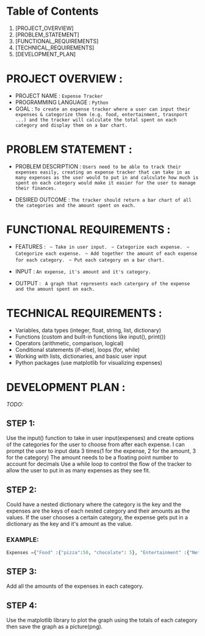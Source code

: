 # Table of Contents

1. [PROJECT_OVERVIEW]
2. [PROBLEM_STATEMENT]
3. [FUNCTIONAL_REQUIREMENTS]
4. [TECHNICAL_REQUIREMENTS]
5. [DEVELOPMENT_PLAN]

# PROJECT OVERVIEW :

- PROJECT NAME : `Expense Tracker`
- PROGRAMMING LANGUAGE : `Python`
- GOAL : `To create an expense tracker where a user can input their expenses & categorize them (e.g. food, entertainment, trasnport ...) and the tracker will calculate the total spent on each category and display them on a bar chart.`

# PROBLEM STATEMENT :

- PROBLEM DESCRIPTION : `Users need to be able to track their expenses easily, creating an expense tracker that can take in as many expenses as the user would to put in and calculate how much is spent on each category would make it easier for the user to manage their finances.`

- DESIRED OUTCOME : `The tracker should return a bar chart of all the categories and the amount spent on each.`

# FUNCTIONAL REQUIREMENTS :

- FEATURES : ` ~ Take in user input.`
             ` ~ Categorize each expense.`
             ` ~ Categorize each expense.`
             ` ~ Add together the amount of each expense for each category.`
             ` ~ Put each category on a bar chart.`

- INPUT : `An expense, it's amount and it's category.`

- OUTPUT : ` A graph that represents each catergory of the expense and the amount spent on each.`

# TECHNICAL REQUIREMENTS :

- Variables, data types (integer, float, string, list, dictionary)
- Functions (custom and built-in functions like input(), print())
- Operators (arithmetic, comparison, logical)
- Conditional statements (if-else), loops (for, while)
- Working with lists, dictionaries, and basic user input
- Python packages (use matplotlib for visualizing expenses)

# DEVELOPMENT PLAN :

_TODO:_

## STEP 1:
Use the input() function to take in user input(expenses) and create options of the categories for the user to choose from after each expense.
I can prompt the user to input data 3 times(1 for the expense, 2 for the amount, 3 for the category) 
The amount needs to be a floating point number to account for decimals
Use a while loop to control the flow of the tracker to allow the user to put in as many expenses as they see fit.


## STEP 2:

Could have a nested dictionary where the category is the key and the expenses are the keys of each nested category and their amounts as the values. 
If the user chooses a certain category, the expense gets put in a dictionary as the key and it's amount as the value. 

### EXAMPLE:
 ```python
Expenses ={"Food" :{"pizza":50, "chocolate": 5}, "Entertainment" :{"Netflix": 250}, "Transport" : {"Uber": 50}} 
```
## STEP 3:
Add all the amounts of the expenses in each category.

## STEP 4:
Use the matplotlib library to plot the graph using the totals of each category then save the graph as a picture(png).






